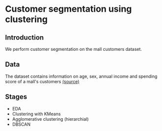 # Customer segmentation using clustering

## Introduction
We perform customer segmentation on the mall customers dataset.

## Data
The dataset contains information on age, sex, annual income and spending score of a mall's customers [(source)](https://www.kaggle.com/datasets/vjchoudhary7/customer-segmentation-tutorial-in-python)

## Stages
- EDA
- Clustering with KMeans
- Agglomerative clustering (hierarchial)
- DBSCAN
